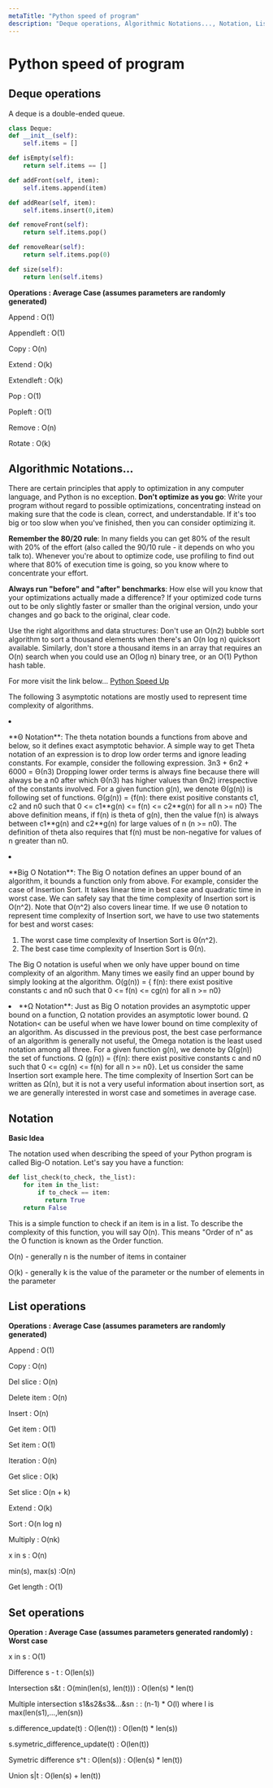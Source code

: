 ```yaml
---
metaTitle: "Python speed of program"
description: "Deque operations, Algorithmic Notations..., Notation, List operations, Set operations"
---
```


# Python speed of program




## Deque operations


A deque is a double-ended queue.

```py
class Deque:
def __init__(self):
    self.items = []

def isEmpty(self):
    return self.items == []

def addFront(self, item):
    self.items.append(item)

def addRear(self, item):
    self.items.insert(0,item)

def removeFront(self):
    return self.items.pop()

def removeRear(self):
    return self.items.pop(0)

def size(self):
    return len(self.items)

```

**Operations : Average Case (assumes parameters are randomly generated)**

Append : O(1)

Appendleft : O(1)

Copy : O(n)

Extend : O(k)

Extendleft : O(k)

Pop : O(1)

Popleft : O(1)

Remove : O(n)

Rotate : O(k)



## Algorithmic Notations...


There are certain principles that apply to optimization in any computer language, and Python is no exception.
**Don't optimize as you go**:
Write your program without regard to possible optimizations, concentrating instead on making sure that the code is clean, correct, and understandable. If it's too big or too slow when you've finished, then you can consider optimizing it.

**Remember the 80/20 rule**:
In many fields you can get 80% of the result with 20% of the effort (also called the 90/10 rule - it depends on who you talk to). Whenever you're about to optimize code, use profiling to find out where that 80% of execution time is going, so you know where to concentrate your effort.

**Always run "before" and "after" benchmarks**:
How else will you know that your optimizations actually made a difference? If your optimized code turns out to be only slightly faster or smaller than the original version, undo your changes and go back to the original, clear code.

Use the right algorithms and data structures:
Don't use an O(n2) bubble sort algorithm to sort a thousand elements when there's an O(n log n) quicksort available. Similarly, don't store a thousand items in an array that requires an O(n) search when you could use an O(log n) binary tree, or an O(1) Python hash table.

For more visit the link below...
[Python Speed Up](https://wiki.python.org/moin/PythonSpeed/PerformanceTips)

The following 3 asymptotic notations are mostly used to represent time complexity of algorithms.

<li>
<p>**Θ Notation**:
The theta notation bounds a functions from above and below, so it defines exact asymptotic behavior.
A simple way to get Theta notation of an expression is to drop low order terms and ignore leading constants. For example, consider the following expression.
3n3 + 6n2 + 6000 = Θ(n3)
Dropping lower order terms is always fine because there will always be a n0 after which Θ(n3) has higher values than Θn2) irrespective of the constants involved.
For a given function g(n), we denote Θ(g(n)) is following set of functions.
Θ(g(n)) = {f(n): there exist positive constants c1, c2 and n0 such
that 0 <= c1**g(n) <= f(n) <= c2**g(n) for all n >= n0}
The above definition means, if f(n) is theta of g(n), then the value f(n) is always between c1**g(n) and c2**g(n) for large values of n (n >= n0). The definition of theta also requires that f(n) must be non-negative for values of n greater than n0.</p>
</li>
<li>
<p>**Big O Notation**: The Big O notation defines an upper bound of an algorithm, it bounds a function only from above. For example, consider the case of Insertion Sort. It takes linear time in best case and quadratic time in worst case. We can safely say that the time complexity of Insertion sort is O(n^2). Note that O(n^2) also covers linear time.
If we use Θ notation to represent time complexity of Insertion sort, we have to use two statements for best and worst cases:</p>
</li>

1. The worst case time complexity of Insertion Sort is Θ(n^2).
1. The best case time complexity of Insertion Sort is Θ(n).

The Big O notation is useful when we only have upper bound on time complexity of an algorithm. Many times we easily find an upper bound by simply looking at the algorithm.
O(g(n)) = { f(n): there exist positive constants c and
n0 such that 0 <= f(n) <= cg(n) for
all n >= n0}

<li>**Ω Notation**: Just as Big O notation provides an asymptotic upper bound on a function, Ω notation provides an asymptotic lower bound.
Ω Notation< can be useful when we have lower bound on time complexity of an algorithm. As discussed in the previous post, the best case performance of an algorithm is generally not useful, the Omega notation is the least used notation among all three.
For a given function g(n), we denote by Ω(g(n)) the set of functions.
Ω (g(n)) = {f(n): there exist positive constants c and
n0 such that 0 <= cg(n) <= f(n) for
all n >= n0}.
Let us consider the same Insertion sort example here. The time complexity of Insertion Sort can be written as Ω(n), but it is not a very useful information about insertion sort, as we are generally interested in worst case and sometimes in average case.</li>



## Notation


**Basic Idea**

The notation used when describing the speed of your Python program is called Big-O notation. Let's say you have a function:

```py
def list_check(to_check, the_list):
    for item in the_list:
        if to_check == item:
          return True
    return False

```

This is a simple function to check if an item is in a list. To describe the complexity of this function, you will say O(n). This means "Order of n" as the O function is known as the Order function.

O(n) - generally n is the number of items in container

O(k) - generally k is the value of the parameter or the number of elements in the parameter



## List operations


**Operations : Average Case (assumes parameters are randomly generated)**

Append : O(1)

Copy : O(n)

Del slice : O(n)

Delete item : O(n)

Insert : O(n)

Get item : O(1)

Set item : O(1)

Iteration : O(n)

Get slice : O(k)

Set slice : O(n + k)

Extend : O(k)

Sort : O(n log n)

Multiply : O(nk)

x in s : O(n)

min(s), max(s) :O(n)

Get length : O(1)



## Set operations


**Operation : Average Case (assumes parameters generated randomly) : Worst case**

x in s : O(1)

Difference s - t : O(len(s))

Intersection s&t : O(min(len(s), len(t))) : O(len(s) * len(t)

Multiple intersection s1&s2&s3&...&sn : : (n-1) * O(l) where l is max(len(s1),...,len(sn))

s.difference_update(t) : O(len(t)) : O(len(t) * len(s))

s.symetric_difference_update(t) : O(len(t))

Symetric difference s^t : O(len(s)) : O(len(s) * len(t))

Union s|t : O(len(s) + len(t))

